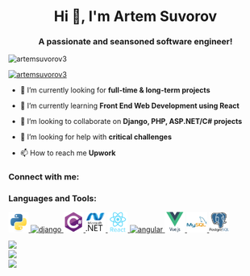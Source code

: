 <h1 align="center">Hi 👋, I'm Artem Suvorov</h1>
<h3 align="center">A passionate and seansoned software engineer!</h3>

<p align="left"> <img src="https://komarev.com/ghpvc/?username=artemsuvorov3&label=Profile%20views&color=0e75b6&style=flat" alt="artemsuvorov3" /> </p>

<p align="left"> <a href="https://github.com/ryo-ma/github-profile-trophy"><img src="https://github-profile-trophy.vercel.app/?username=artemsuvorov3" alt="artemsuvorov3" /></a> </p>

- 🔭 I’m currently looking for **full-time & long-term projects**

- 🌱 I’m currently learning **Front End Web Development using React**

- 👯 I’m looking to collaborate on **Django, PHP, ASP.NET/C# projects**

- 🤔 I’m looking for help with **critical challenges**

- 📫 How to reach me **Upwork**
<h3 align="left">Connect with me:</h3>
<p align="left">
</p>

<h3 align="left">Languages and Tools:</h3>


<p align="left"> 
  
<a href="https://www.python.org" target="_blank" rel="noreferrer"> <img src="https://raw.githubusercontent.com/devicons/devicon/master/icons/python/python-original.svg" alt="python" width="40" height="40"/> </a> 
<a href="https://www.djangoproject.com/" target="_blank" rel="noreferrer"> <img src="https://cdn.worldvectorlogo.com/logos/django.svg" alt="django" width="40" height="40"/> </a>
<a href="https://www.w3schools.com/cs/" target="_blank" rel="noreferrer"> <img src="https://raw.githubusercontent.com/devicons/devicon/master/icons/csharp/csharp-original.svg" alt="csharp" width="40" height="40"/> </a> 
<a href="https://dotnet.microsoft.com/" target="_blank" rel="noreferrer"> <img src="https://raw.githubusercontent.com/devicons/devicon/master/icons/dot-net/dot-net-original-wordmark.svg" alt="dotnet" width="40" height="40"/> </a>
<a href="https://reactjs.org/" target="_blank" rel="noreferrer"> <img src="https://raw.githubusercontent.com/devicons/devicon/master/icons/react/react-original-wordmark.svg" alt="react" width="40" height="40"/> </a>
<a href="https://angular.io" target="_blank" rel="noreferrer"> <img src="https://angular.io/assets/images/logos/angular/angular.svg" alt="angular" width="40" height="40"/> </a> 
<a href="https://vuejs.org/" target="_blank" rel="noreferrer"> <img src="https://raw.githubusercontent.com/devicons/devicon/master/icons/vuejs/vuejs-original-wordmark.svg" alt="vuejs" width="40" height="40"/>
<a href="https://www.mysql.com/" target="_blank" rel="noreferrer"> <img src="https://raw.githubusercontent.com/devicons/devicon/master/icons/mysql/mysql-original-wordmark.svg" alt="mysql" width="40" height="40"/> </a> 
<a href="https://www.postgresql.org" target="_blank" rel="noreferrer"> <img src="https://raw.githubusercontent.com/devicons/devicon/master/icons/postgresql/postgresql-original-wordmark.svg" alt="postgresql" width="40" height="40"/> </a>  
</p> 

![](https://github-readme-stats.vercel.app/api/top-langs/?username=artemsuvorov3&theme=default_repocard&hide_border=false&include_all_commits=false&count_private=false&layout=compact)<br/>
![](https://github-readme-stats.vercel.app/api?username=artemsuvorov3&theme=default_repocard&hide_border=false&include_all_commits=false&count_private=false)<br/>
![](https://github-readme-streak-stats.herokuapp.com/?user=artemsuvorov3&theme=default_repocard&hide_border=false)<br/>


